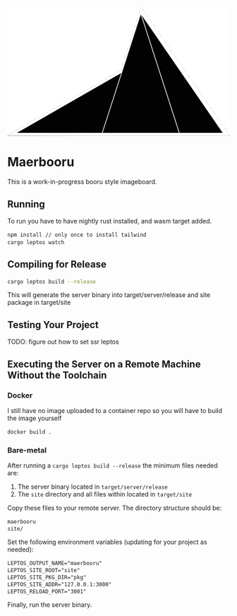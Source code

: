 <picture>
    <source srcset="https://raw.githubusercontent.com/vavakado/maerbooru/main/public/logo-cropped_inverted.png" media="(prefers-color-scheme: dark)">
    <img src="https://raw.githubusercontent.com/vavakado/maerbooru/main/public/logo-cropped.png" alt="Maerbooru Logo">
</picture>

# Maerbooru

This is a work-in-progress booru style imageboard.

## Running

To run you have to have nightly rust installed, and wasm target added.

```bash
npm install // only once to install tailwind
cargo leptos watch
```

## Compiling for Release

```bash
cargo leptos build --release
```

This will generate the server binary into target/server/release and site package in target/site

## Testing Your Project

TODO: figure out how to set ssr leptos

## Executing the Server on a Remote Machine Without the Toolchain

### Docker

I still have no image uploaded to a container repo so you will have to build the image yourself

```bash
docker build .
```

### Bare-metal

After running a `cargo leptos build --release` the minimum files needed are:

1. The server binary located in `target/server/release`
2. The `site` directory and all files within located in `target/site`

Copy these files to your remote server. The directory structure should be:

```text
maerbooru
site/
```

Set the following environment variables (updating for your project as needed):

```text
LEPTOS_OUTPUT_NAME="maerbooru"
LEPTOS_SITE_ROOT="site"
LEPTOS_SITE_PKG_DIR="pkg"
LEPTOS_SITE_ADDR="127.0.0.1:3000"
LEPTOS_RELOAD_PORT="3001"
```

Finally, run the server binary.
